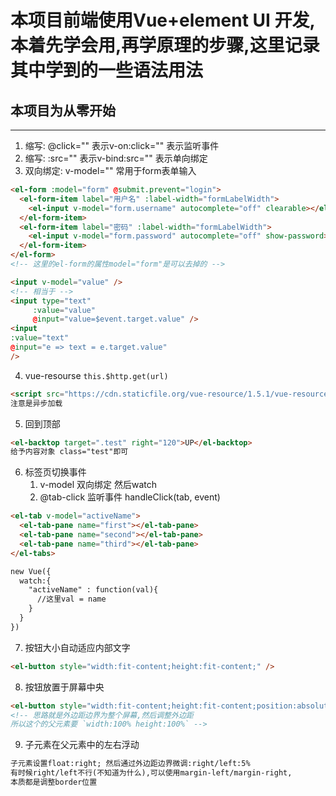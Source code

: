# 本项目前端使用Vue+element UI 开发,本着先学会用,再学原理的步骤,这里记录其中学到的一些语法用法
## 本项目为从零开始
---
1. 缩写: @click="" 表示v-on:click=""  表示监听事件
2. 缩写: :src="" 表示v-bind:src=""  表示单向绑定
3. 双向绑定: v-model="" 常用于form表单输入
  ```html
  <el-form :model="form" @submit.prevent="login">
    <el-form-item label="用户名" :label-width="formLabelWidth">
      <el-input v-model="form.username" autocomplete="off" clearable></el-input>
    </el-form-item>
    <el-form-item label="密码" :label-width="formLabelWidth">
      <el-input v-model="form.password" autocomplete="off" show-password></el-input>
    </el-form-item>
  </el-form>
  <!-- 这里的el-form的属性model="form"是可以去掉的 -->
  ```
  ```html
  <input v-model="value" />
  <!-- 相当于 -->
  <input type="text" 
  　　　:value="value" 
  　　　@input="value=$event.target.value" />
  <input
  :value="text"
  @input="e => text = e.target.value"
  />
  ```
4. vue-resourse `this.$http.get(url)`
```html
<script src="https://cdn.staticfile.org/vue-resource/1.5.1/vue-resource.min.js"></script>
注意是异步加载 
```
5. 回到顶部
```html
<el-backtop target=".test" right="120">UP</el-backtop>
给予内容对象 class="test"即可
```
6. 标签页切换事件
   1. v-model 双向绑定  然后watch
   2. @tab-click 监听事件 handleClick(tab, event)
```html
<el-tab v-model="activeName">
  <el-tab-pane name="first"></el-tab-pane>
  <el-tab-pane name="second"></el-tab-pane>
  <el-tab-pane name="third"></el-tab-pane>
</el-tabs>

new Vue({
  watch:{
    "activeName" : function(val){
      //这里val = name
    }
  }
})
```
7. 按钮大小自动适应内部文字
```html
<el-button style="width:fit-content;height:fit-content;" />
```
8. 按钮放置于屏幕中央
```html
<el-button style="width:fit-content;height:fit-content;position:absolute;top:0;left:0;right:0;bottom:0;margin:auto auto;" />
<!-- 思路就是外边距边界为整个屏幕,然后调整外边距
所以这个的父元素要 `width:100% height:100%` -->
```
9. 子元素在父元素中的左右浮动
```html
子元素设置float:right; 然后通过外边距边界微调:right/left:5%
有时候right/left不行(不知道为什么),可以使用margin-left/margin-right,
本质都是调整border位置
```